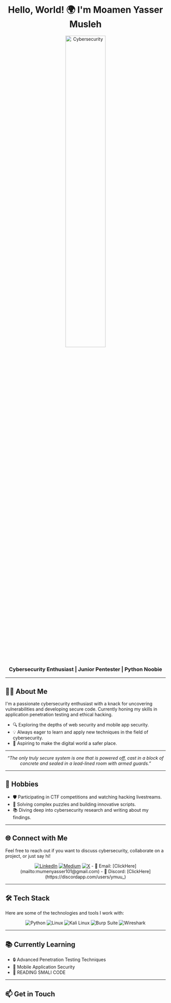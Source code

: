 <h1 align="center">Hello, World! 🌍 I'm Moamen Yasser Musleh</h1>
<p align="center">
  <img src="https://media.giphy.com/media/v1.Y2lkPTc5MGI3NjExYzlkZTE1NTg2MGRhZDE0NzJjNWM2NTE0ZDYzMGNkNjg3ZTc2ZGVjMyZjdD1n/tJWA7skCKLvmUEjMnF/giphy.gif" alt="Cybersecurity" width="50%">
</p>
<h3 align="center">Cybersecurity Enthusiast | Junior Pentester | Python Noobie </h3>

---

## 👨‍💻 About Me

I'm a passionate cybersecurity enthusiast with a knack for uncovering vulnerabilities and developing secure code. Currently honing my skills in application penetration testing and ethical hacking.

- 🔍 Exploring the depths of web security and mobile app security.
- 💡 Always eager to learn and apply new techniques in the field of cybersecurity.
- 🚀 Aspiring to make the digital world a safer place.

---

<p align="center">
    <i>“The only truly secure system is one that is powered off, cast in a block of concrete and sealed in a lead-lined room with armed guards.”</i>
</p>

---


## 📅 Hobbies

- 🛡️ Participating in CTF competitions and watching hacking livestreams.
- 🧩 Solving complex puzzles and building innovative scripts.
- 📚 Diving deep into cybersecurity research and writing about my findings.

---

## 🌐 Connect with Me

Feel free to reach out if you want to discuss cybersecurity, collaborate on a project, or just say hi!

<p align="center">
    <a href="https://www.linkedin.com/in/ymuu/"><img src="https://img.shields.io/badge/LinkedIn-%230077B5.svg?style=for-the-badge&logo=linkedin&logoColor=white" alt="LinkedIn"></a>
   <a href="https://ymuu.medium.com/"><img src="https://img.shields.io/badge/Medium-%2312100E.svg?style=for-the-badge&logo=medium&logoColor=white" alt="Medium"></a>
   <a href="https://x.com/mumen_y_musleh"><img src="https://img.shields.io/badge/X-%23000000.svg?style=for-the-badge&logo=x&logoColor=white" alt="X"></a>
    - 📧 Email: [ClickHere](mailto:mumenyasser101@gmail.com)
    - 💬 Discord: [ClickHere](https://discordapp.com/users/ymuu_)
</p>

---

## 🛠️ Tech Stack

Here are some of the technologies and tools I work with:

<p align="center">
    <img src="https://img.shields.io/badge/Python-3776AB?style=for-the-badge&logo=python&logoColor=white" alt="Python">
    <img src="https://img.shields.io/badge/Linux-FCC624?style=for-the-badge&logo=linux&logoColor=black" alt="Linux">
    <img src="https://img.shields.io/badge/Kali%20Linux-557C94?style=for-the-badge&logo=kalilinux&logoColor=white" alt="Kali Linux">
    <img src="https://img.shields.io/badge/Burp%20Suite-FF6F00?style=for-the-badge&logo=burp-suite&logoColor=white" alt="Burp Suite">
    <img src="https://img.shields.io/badge/Wireshark-1679A7?style=for-the-badge&logo=wireshark&logoColor=white" alt="Wireshark">
</p>

---

## 📚 Currently Learning

- 🔒 Advanced Penetration Testing Techniques
- 📱 Mobile Application Security
- 📱 READING SMALI CODE



---


## 📫 Get in Touch




